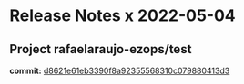 # Release Notes x 2022-05-04
## Project rafaelaraujo-ezops/test
**commit:** [d8621e61eb3390f8a92355568310c079880413d3](https://github.com/rafaelaraujo-ezops/test/commit/d8621e61eb3390f8a92355568310c079880413d3)
